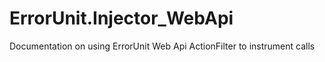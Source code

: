 # ErrorUnit.Injector_WebApi
Documentation on using ErrorUnit Web Api ActionFilter to instrument calls

